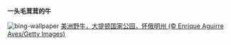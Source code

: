 
**一头毛茸茸的牛**

![bing-wallpaper](https://www.bing.com/th?id=OHR.TetonBison_ZH-CN9384306649_1920x1080.jpg)
[美洲野牛，大提顿国家公园，怀俄明州 (© Enrique Aguirre Aves/Getty Images)](https://www.bing.com/search?q=%E7%BE%8E%E6%B4%B2%E9%87%8E%E7%89%9B&amp;form=hpcapt&amp;mkt=zh-cn)
  